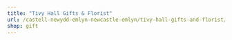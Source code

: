 ```yaml
---
title: "Tivy Hall Gifts & Florist"
url: /castell-newydd-emlyn-newcastle-emlyn/tivy-hall-gifts-and-florist/
shop: gift
---
```

